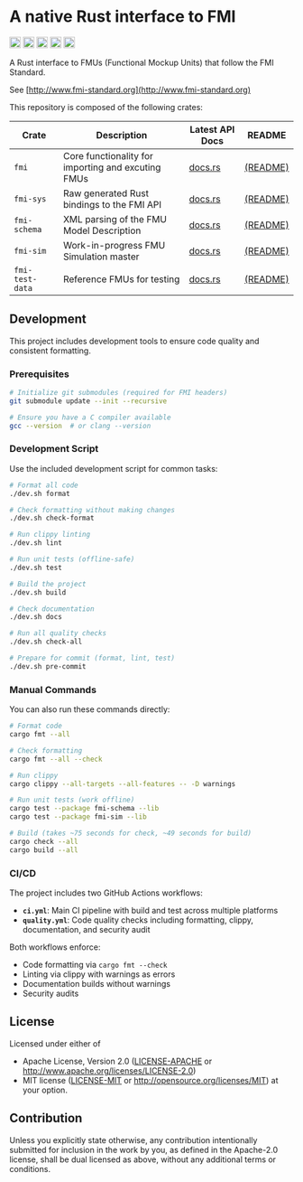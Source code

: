 # A native Rust interface to FMI

[<img alt="github" src="https://img.shields.io/github/stars/jondo2010/rust-fmi?style=for-the-badge&logo=github" height="20">](https://github.com/jondo2010/rust-fmi)
[<img alt="crates.io" src="https://img.shields.io/crates/v/fmi.svg?style=for-the-badge&color=fc8d62&logo=rust" height="20">](https://crates.io/crates/fmi)
[<img alt="docs.rs" src="https://img.shields.io/badge/docs.rs-fmi-66c2a5?style=for-the-badge&labelColor=555555&logo=docs.rs" height="20">](https://docs.rs/fmi)
[<img alt="build status" src="https://img.shields.io/github/actions/workflow/status/jondo2010/rust-fmi/ci.yml?branch=main&style=for-the-badge" height="20">](https://github.com/jondo2010/rust-fmi/actions?query=branch%3Amain)
[<img alt="codecov" src="https://img.shields.io/codecov/c/github/jondo2010/rust-fmi?token=G99W0WOGWG&style=for-the-badge" height="20">](https://codecov.io/gh/jondo2010/rust-fmi)

A Rust interface to FMUs (Functional Mockup Units) that follow the FMI Standard.

See [http://www.fmi-standard.org](http://www.fmi-standard.org)

This repository is composed of the following crates:

| Crate           | Description                                        | Latest API Docs                                | README                        |
| --------------- | -------------------------------------------------- | ---------------------------------------------- | ----------------------------- |
| `fmi`           | Core functionality for importing and excuting FMUs | [docs.rs](https://docs.rs/fmi/latest)          | [(README)][fmi-readme]        |
| `fmi-sys`       | Raw generated Rust bindings to the FMI API         | [docs.rs](https://docs.rs/fmi-sys/latest)      | [(README)][fmi-sys-readme]    |
| `fmi-schema`    | XML parsing of the FMU Model Description           | [docs.rs](https://docs.rs/fmi-schema/latest)   | [(README)][fmi-schema-readme] |
| `fmi-sim`       | Work-in-progress FMU Simulation master             | [docs.rs](https://docs.rs/fmi-sim/latest)      | [(README)][fmi-sim-readme]    |
| `fmi-test-data` | Reference FMUs for testing                         | [docs.rs](https//docs.rs/fmi-test-data/latest) | [(README)][fmi-test-data]     |

## Development

This project includes development tools to ensure code quality and consistent formatting.

### Prerequisites

```bash
# Initialize git submodules (required for FMI headers)
git submodule update --init --recursive

# Ensure you have a C compiler available
gcc --version  # or clang --version
```

### Development Script

Use the included development script for common tasks:

```bash
# Format all code
./dev.sh format

# Check formatting without making changes
./dev.sh check-format

# Run clippy linting
./dev.sh lint

# Run unit tests (offline-safe)
./dev.sh test

# Build the project
./dev.sh build

# Check documentation
./dev.sh docs

# Run all quality checks
./dev.sh check-all

# Prepare for commit (format, lint, test)
./dev.sh pre-commit
```

### Manual Commands

You can also run these commands directly:

```bash
# Format code
cargo fmt --all

# Check formatting
cargo fmt --all --check

# Run clippy
cargo clippy --all-targets --all-features -- -D warnings

# Run unit tests (work offline)
cargo test --package fmi-schema --lib
cargo test --package fmi-sim --lib

# Build (takes ~75 seconds for check, ~49 seconds for build)
cargo check --all
cargo build --all
```

### CI/CD

The project includes two GitHub Actions workflows:

- **`ci.yml`**: Main CI pipeline with build and test across multiple platforms
- **`quality.yml`**: Code quality checks including formatting, clippy, documentation, and security audit

Both workflows enforce:
- Code formatting via `cargo fmt --check`
- Linting via clippy with warnings as errors
- Documentation builds without warnings
- Security audits

## License

Licensed under either of
 * Apache License, Version 2.0
   ([LICENSE-APACHE](LICENSE-APACHE) or http://www.apache.org/licenses/LICENSE-2.0)
 * MIT license
   ([LICENSE-MIT](LICENSE-MIT) or http://opensource.org/licenses/MIT)
at your option.

## Contribution

Unless you explicitly state otherwise, any contribution intentionally submitted for inclusion in the work by you, as defined in the Apache-2.0 license, shall be dual licensed as above, without any additional terms or conditions.

[fmi-readme]: fmi/README.md
[fmi-schema-readme]: fmi-schema/README.md
[fmi-sys-readme]: fmi-sys/README.md
[fmi-sim-readme]: fmi-sim/README.md
[fmi-test-data]: fmi-test-data/README.md
